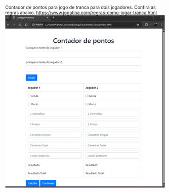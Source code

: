 Contador de pontos para jogo de tranca para dois jogadores.
Confira as regras abaixo.
https://www.jogatina.com/regras-como-jogar-tranca.html
![ex](Prints_Tranca/Print1.png)
